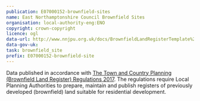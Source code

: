 ```yaml
---
publication: E07000152-brownfield-sites
name: East Northamptonshire Council Brownfield Sites
organisation: local-authority-eng:ENO
copyright: crown-copyright
licence: ogl
data-url: http://www.nnjpu.org.uk/docs/BrownfieldLandRegisterTemplate%20-%202017%20Update%20-%20ONLINE%20VERSION.xlsm
data-gov-uk: 
task: brownfield_site
prefix: E07000152-brownfield-site
---
```


Data published in accordance with [The Town and Country Planning (Brownfield Land Register) Regulations 2017](http://www.legislation.gov.uk/uksi/2017/403/contents/made).
The regulations require Local Planning Authorities to prepare, maintain and publish registers of previously developed (brownfield) land suitable for residential development.

